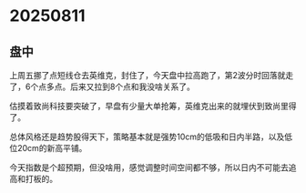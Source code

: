 # 20250811

## 盘中

上周五挪了点短线仓去英维克，封住了，今天盘中拉高跑了，第2波分时回落就走了，6个点多点。后来又拉到8个点和我没啥关系了。

估摸着致尚科技要突破了，早盘有少量大单抢筹，英维克出来的就埋伏到致尚里得了。

总体风格还是趋势股得天下，策略基本就是强势10cm的低吸和日内半路，以及低位20cm的新高平铺。

今天指数是个超预期，但没啥用，感觉调整时间空间都不够，所以日内不可能去追高和打板的。


